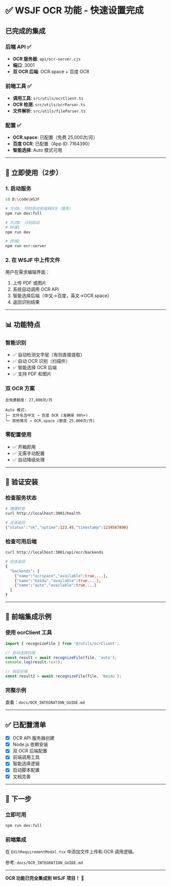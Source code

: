 # ✅ WSJF OCR 功能 - 快速设置完成

## 已完成的集成

### 后端 API ✅
- **OCR 服务器**: `api/ocr-server.cjs`
- **端口**: 3001
- **双 OCR 后端**: OCR.space + 百度 OCR

### 前端工具 ✅
- **调用工具**: `src/utils/ocrClient.ts`
- **OCR 检测**: `src/utils/ocrParser.ts`
- **文件解析**: `src/utils/fileParser.ts`

### 配置 ✅
- **OCR.space**: 已配置（免费 25,000次/月）
- **百度 OCR**: 已配置（App ID: 7164390）
- **智能选择**: Auto 模式可用

---

## 🚀 立即使用（2步）

### 1. 启动服务

```bash
cd D:\code\WSJF

# 方式A: 同时启动前端和OCR（推荐）
npm run dev:full

# 方式B: 分别启动
# 终端1
npm run dev

# 终端2
npm run ocr:server
```

### 2. 在 WSJF 中上传文件

用户在需求编辑界面：
1. 上传 PDF 或图片
2. 系统自动调用 OCR API
3. 智能选择后端（中文→百度，英文→OCR.space）
4. 返回识别结果

---

## 📊 功能特点

### 智能识别
- ✅ 自动检测文字层（有则直接提取）
- ✅ 自动 OCR 识别（扫描件）
- ✅ 智能选择 OCR 后端
- ✅ 支持 PDF 和图片

### 双 OCR 方案
```
总免费额度: 27,000次/月

Auto 模式:
├─ 文件名含中文 → 百度 OCR (准确率 98%+)
└─ 其他情况 → OCR.space (额度 25,000次/月)
```

### 零配置使用
- ✅ 开箱即用
- ✅ 无需手动配置
- ✅ 自动降级处理

---

## 🔧 验证安装

### 检查服务状态

```bash
# 健康检查
curl http://localhost:3001/health

# 应该返回
{"status":"ok","uptime":123.45,"timestamp":1234567890}
```

### 检查可用后端

```bash
curl http://localhost:3001/api/ocr/backends

# 应该返回
{
  "backends": [
    {"name":"ocrspace","available":true,...},
    {"name":"baidu","available":true,...},
    {"name":"auto","available":true,...}
  ]
}
```

---

## 📱 前端集成示例

### 使用 ocrClient 工具

```typescript
import { recognizeFile } from '@/utils/ocrClient';

// 自动选择后端
const result = await recognizeFile(file, 'auto');
console.log(result.text);

// 指定后端
const result2 = await recognizeFile(file, 'baidu');
```

### 完整示例

查看：`docs/OCR_INTEGRATION_GUIDE.md`

---

## ✅ 已配置清单

- [x] OCR API 服务器创建
- [x] Node.js 依赖安装
- [x] 双 OCR 后端配置
- [x] 前端调用工具
- [x] 智能选择逻辑
- [x] 启动脚本配置
- [x] 文档完善

---

## 🎯 下一步

### 立即可用
```bash
npm run dev:full
```

### 前端集成
在 `EditRequirementModal.tsx` 中添加文件上传和 OCR 调用逻辑。

参考: `docs/OCR_INTEGRATION_GUIDE.md`

---

**OCR 功能已完全集成到 WSJF 项目！** 🎉
